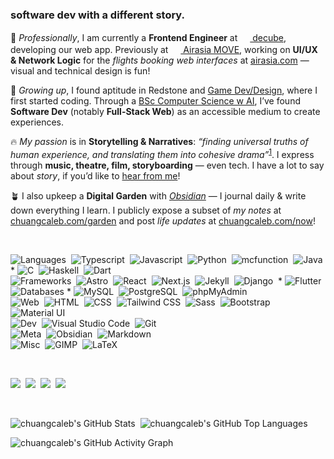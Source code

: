 ### software dev with a different story.

💼 _Professionally_, I am currently a **Frontend Engineer** at <a href="https://decube.io"><img src="https://cdn.prod.website-files.com/63ccf2efea97bef692d278ea/63ccfe821fe6f56a745f7ee1_Decube%20Logomark%20(Light).png" style="height:1rem"/> decube</a>, developing our web app. Previously at <a href="https://www.linkedin.com/company/airasia-super-app/mycompany/"><img src="https://static.airasia.com/design/logos/airasia-move-light.svg" style="height:1rem" /> Airasia MOVE</a>, working on **UI/UX & Network Logic** for the *flights booking web interfaces* at [airasia.com](https://airasia.com) — visual and technical design is fun!

📖 _Growing up_, I found aptitude in Redstone and [Game Dev/Design](https://www.planetminecraft.com/member/calebchan/), where I first started coding. Through a [BSc Computer Science w AI](https://www.nottingham.ac.uk/), I’ve found **Software Dev** (notably **Full-Stack Web**) as an accessible medium to create experiences.

🔥 _My passion_ is in **Storytelling & Narratives**: *“finding universal truths of human experience, and translating them into cohesive drama”*<sup><a href="https://www.helpingwritersbecomeauthors.com/a-writer-or-a-storyteller">1</a></sup>. I express through **music, theatre, film, storyboarding** — even tech. I have a lot to say about *story*, if you’d like to [hear from me](https://chuangcaleb.com/garden)!

🪴 I also upkeep a **Digital Garden** with *[Obsidian](https://obsidian.md)* — I journal daily & write down everything I learn. I publicly expose a subset of *my notes* at [chuangcaleb.com/garden](https://chuangcaleb.com/garden) and post *life updates* at [chuangcaleb.com/now](https://chuangcaleb.com/now)!

<br />

![Languages](https://img.shields.io/badge/-Languages:-red?style=plastic)&nbsp;
![Typescript](https://img.shields.io/badge/-Typescript-05122A?style=flat&logo=typescript)&nbsp;
![Javascript](https://img.shields.io/badge/-Javascript-05122A?style=flat&logo=javascript)&nbsp;
![Python](https://img.shields.io/badge/-Python-05122A?style=flat&logo=python)&nbsp;
![mcfunction](https://img.shields.io/badge/-mcfunction-05122A?style=flat&logo=Minecraft&logoColor=62B47A)&nbsp;
![Java](https://img.shields.io/badge/-Java-05122A?style=flat&logo=java&logoColor=FFA518)&nbsp; *
![C](https://img.shields.io/badge/-C-05122A?style=flat&logo=C&logoColor=A8B9CC)&nbsp;
![Haskell](https://img.shields.io/badge/-Haskell-05122A?style=flat&logo=Haskell&logoColor=5D4F85)&nbsp;
![Dart](https://img.shields.io/badge/-Dart-05122A?style=flat&logo=Dart&logoColor=0175C2)&nbsp;
\
![Frameworks](https://img.shields.io/badge/-Frameworks:-orange?style=plastic)&nbsp;
![Astro](https://img.shields.io/badge/-Astro-05122A?style=flat&logo=astro&logoColor=FF5D01)&nbsp;
![React](https://img.shields.io/badge/-React-05122A?style=flat&logo=react&logoColor=61DAFB)&nbsp;
![Next.js](https://img.shields.io/badge/-Next.js-05122A?style=flat&logo=next.js&logoColor=ffffff)&nbsp;
![Jekyll](https://img.shields.io/badge/-Jekyll-05122A?style=flat&logo=jekyll&logoColor=CC0000)&nbsp;
![Django](https://img.shields.io/badge/-Django-05122A?style=flat&logo=django&logoColor=092E20)&nbsp; *
![Flutter](https://img.shields.io/badge/-Flutter-05122A?style=flat&logo=flutter&logoColor=02569B)&nbsp;
\
![Databases](https://img.shields.io/badge/-Databases:-yellow?style=plastic)&nbsp;*
![MySQL](https://img.shields.io/badge/-MySQL-05122A?style=flat&logo=mysql&logoColor=4479A1)&nbsp;
![PostgreSQL](https://img.shields.io/badge/-PostgreSQL-05122A?style=flat&logo=postgresql)&nbsp;
![phpMyAdmin](https://img.shields.io/badge/-phpMyAdmin-05122A?style=flat&logo=phpmyadmin&logoColor=777BB4)&nbsp;
\
![Web](https://img.shields.io/badge/-Web:-green?style=plastic)&nbsp;
![HTML](https://img.shields.io/badge/-HTML-05122A?style=flat&logo=HTML5)&nbsp;
![CSS](https://img.shields.io/badge/-CSS-05122A?style=flat&logo=CSS3&logoColor=1572B6)&nbsp;
![Tailwind CSS](https://img.shields.io/badge/-TailwindCSS-05122A?style=flat&logo=tailwindcss&logoColor=06B6D4)&nbsp;
![Sass](https://img.shields.io/badge/-Sass-05122A?style=flat&logo=Sass&logoColor=CC6699)&nbsp;
![Bootstrap](https://img.shields.io/badge/-Bootstrap-05122A?style=flat&logo=bootstrap&logoColor=7952B3)&nbsp;
![Material UI](https://img.shields.io/badge/-_Material_UI-05122A?style=flat&logo=MUI)&nbsp;
\
![Dev](https://img.shields.io/badge/-Dev:-blue?style=plastic)&nbsp;
![Visual Studio Code](https://img.shields.io/badge/-Visual%20Studio%20Code-05122A?style=flat&logo=visual-studio-code&logoColor=007ACC)&nbsp;
![Git](https://img.shields.io/badge/-Git-05122A?style=flat&logo=git)&nbsp;
\
![Meta](https://img.shields.io/badge/-Meta:-indigo?style=plastic)&nbsp;
![Obsidian](https://img.shields.io/badge/-Obsidian-05122A?style=flat&logo=Obsidian&logoColor=483699)&nbsp;
![Markdown](https://img.shields.io/badge/-Markdown-05122A?style=flat&logo=markdown&logoColor=ffffff)
\
![Misc](https://img.shields.io/badge/-Misc:-purple?style=plastic)&nbsp;
![GIMP](https://img.shields.io/badge/-GIMP-05122A?style=flat&logo=GIMP&logoColor=5C5543)&nbsp;
![LaTeX](https://img.shields.io/badge/-LaTeX-05122A?style=flat&logo=latex&logoColor=008080)&nbsp;

<!-- <img height="150em" src="https://github-readme-stats-eight-theta.vercel.app/api/top-langs/?username=chuangcaleb&layout=compact&hide=HTML&theme=dark"/> -->
<br />

<a href="https://chuangcaleb.com"><img src="https://img.shields.io/badge/-chuangcaleb.com-1C1C2A?style=for-the-badge"/></a>&nbsp;
<a href="https://linkedin.com/in/chuangcaleb"><img src="https://img.shields.io/badge/-chuangcaleb-0077B5?style=for-the-badge&logo=linkedin"/></a>&nbsp;
<a href="mailto:ahoy@chuangcaleb.com"><img src="https://img.shields.io/badge/-ahoy@chuangcaleb.com-D14836?style=for-the-badge&logo=gmail&logoColor=white"/></a>&nbsp;
<a href="https://chuangcaleb.com/cv"><img src="https://img.shields.io/badge/-cv%20%2F%20r%C3%A9sum%C3%A9-bbbbbb?style=for-the-badge"/></a>&nbsp;

<br />

<!-- https://github.com/anuraghazra/github-readme-stats -->
<!-- https://github.com/denvercoder1/github-readme-streak-stats -->
![chuangcaleb's GitHub Stats](https://github-readme-stats.vercel.app/api?username=chuangcaleb&show_icons=true&theme=transparent&hide_title=true&hide_rank=true&border_color=555555&text_color=999999&icon_color=249A32) ‎‎ 
![chuangcaleb's GitHub Top Languages](https://github-readme-stats.vercel.app/api/top-langs/?username=chuangcaleb&layout=compact&hide=html&theme=transparent&border_color=555555&text_color=999999&title_color=999999)
<!-- https://github.com/vn7n24fzkq/github-profile-summary-cards -->
<!-- https://github.com/Ashutosh00710/github-readme-activity-graph -->
![chuangcaleb's GitHub Activity Graph](https://github-readme-activity-graph.vercel.app/graph?username=chuangcaleb&theme=github-compact)

